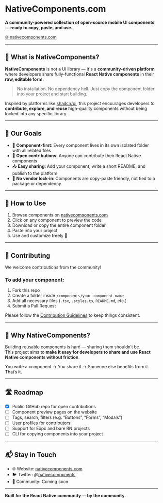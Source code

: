 # NativeComponents.com

**A community-powered collection of open-source mobile UI components — ready to copy, paste, and use.**

[🌐 nativecomponents.com](https://nativecomponents.com)

---

## 📌 What is NativeComponents?

**NativeComponents** is not a UI library — it's a **community-driven platform** where developers share fully-functional **React Native components** in their **raw, editable form**.

> No installation. No dependency hell. Just copy the component folder into your project and start building.

Inspired by platforms like [shadcn/ui](https://github.com/shadcn/ui), this project encourages developers to **contribute, explore, and reuse** high-quality components without being locked into any specific library.

---

## 🎯 Our Goals

- 📁 **Component-first**: Every component lives in its own isolated folder with all related files
- 🤲 **Open contributions**: Anyone can contribute their React Native components
- 📤 **Easy sharing**: Add your component, write a short README, and publish to the platform
- 🚫 **No vendor lock-in**: Components are copy-paste friendly, not tied to a package or dependency

---

## 🧩 How to Use

1. Browse components on [nativecomponents.com](https://nativecomponents.com)
2. Click on any component to preview the code
3. Download or copy the entire component folder
4. Paste into your project
5. Use and customize freely 🎉

---

## 🚀 Contributing

We welcome contributions from the community!

### To add your component:

1. Fork this repo
2. Create a folder inside `/components/your-component-name`
3. Add all necessary files (`.tsx`, `.styles.ts`, `README.md`, etc.)
4. Submit a Pull Request

Please follow the [Contribution Guidelines](CONTRIBUTING.md) to keep things consistent.

---

## 💬 Why NativeComponents?

Building reusable components is hard — sharing them shouldn’t be.  
This project aims to **make it easy for developers to share and use React Native components without friction**.

You write a component → You share it → Someone else benefits from it. That’s it.

---

## 🛣 Roadmap

- [x] Public GitHub repo for open contributions
- [ ] Component preview pages on the website
- [ ] Tags, search, filters (e.g. “Buttons”, “Forms”, “Modals”)
- [ ] User profiles for contributors
- [ ] Support for Expo and bare RN projects
- [ ] CLI for copying components into your project

---

## 📬 Stay in Touch

- 🌐 Website: [nativecomponents.com](https://nativecomponents.com)
- 🐦 Twitter: [@nativecomponents](https://twitter.com/nativecomponents)
- 💬 Community: Coming soon

---

**Built for the React Native community — by the community.**
